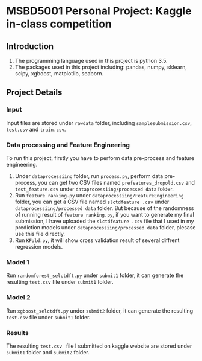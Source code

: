 # MSBD5001 Personal Project: Kaggle in-class competition
## Introduction
1. The programming language used in this project is python 3.5.
2. The packages used in this project including: pandas, numpy, sklearn, scipy, xgboost, matplotlib, seaborn.
## Project Details
### Input
Input files are stored under `rawdata` folder, including `samplesubmission.csv`, `test.csv` and `train.csv`.
### Data processing and Feature Engineering
To run this project, firstly you have to perform data pre-process and feature engineering.
1. Under `dataprocessiing` folder, run `process.py`, perform data pre-process, you can get two CSV files named `prefeatures_dropold.csv` and `test_feature.csv` under `dataprocessiing/processed data` folder.
2. Run `feature ranking.py` under `dataprocessiing/FeatureEngineering` folder, you can get a CSV file named `slctdfeature .csv` under `dataprocessiing/processed data` folder. But because of the randomness of running result of `feature ranking.py`, if you want to generate my final submission, I have uploaded the `slctdfeature .csv` file that I used in my prediction models under `dataprocessiing/processed data` folder, plesase use this file directly.
3. Run `KFold.py`, it will show cross validation result of several diffrent regression models.
### Model 1
Run `randomforest_selctdft.py` under `submit1` folder, it can generate the resulting `test.csv` file under `submit1` folder.
### Model 2
Run `xgboost_selctdft.py` under `submit2` folder, it can generate the resulting `test.csv` file under `submit1` folder.
### Results
The resulting `test.csv ` file I submitted on kaggle website are stored under `submit1` folder and `submit2` folder.
